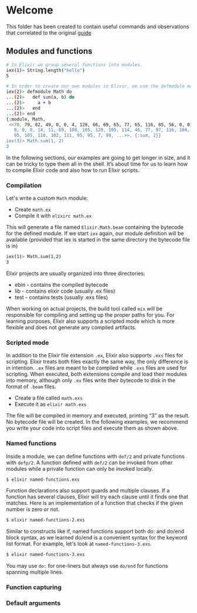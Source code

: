 # Welcome

This folder has been created to contain useful commands and observations that correlated to the original [guide](https://elixir-lang.org/getting-started/modules-and-functions.html)

## Modules and functions

```sh
# In Elixir we group several functions into modules.
iex(1)> String.length("hello")
5

# In order to create our own modules in Elixir, we use the defmodule macro. We use the def macro to define functions in that module
iex(2)> defmodule Math do
...(2)>   def sum(a, b) do
...(2)>     a + b
...(2)>   end
...(2)> end
{:module, Math,
 <<70, 79, 82, 49, 0, 0, 4, 128, 66, 69, 65, 77, 65, 116, 85, 56, 0, 0, 0, 124,
   0, 0, 0, 14, 11, 69, 108, 105, 120, 105, 114, 46, 77, 97, 116, 104, 8, 95,
   95, 105, 110, 102, 111, 95, 95, 7, 99, ...>>, {:sum, 2}}
iex(3)> Math.sum(1, 2)
3
```

In the following sections, our examples are going to get longer in size, and it can be tricky to type them all in the shell. It’s about time for us to learn how to compile Elixir code and also how to run Elixir scripts.

### Compilation

Let's write a custom `Math` module:

+ Create `math.ex`
+ Compile it with `elixirc math.ex`

This will generate a file named `Elixir.Math.beam` containing the bytecode for the defined module. If we start `iex` again, our module definition will be available (provided that iex is started in the same directory the bytecode file is in)

```sh
iex(1)> Math.sum(1,2)
3
```

Elixir projects are usually organized into three directories:

+ ebin - contains the compiled bytecode
+ lib - contains elixir code (usually .ex files)
+ test - contains tests (usually .exs files)

When working on actual projects, the build tool called `mix` will be responsible for compiling and setting up the proper paths for you. For learning purposes, Elixir also supports a scripted mode which is more flexible and does not generate any compiled artifacts.

### Scripted mode

In addition to the Elixir file extension `.ex`, Elixir also supports `.exs` files for scripting. Elixir treats both files exactly the same way, the only difference is in intention. `.ex` files are meant to be compiled while `.exs` files are used for scripting. When executed, both extensions compile and load their modules into memory, although only `.ex` files write their bytecode to disk in the format of `.beam` files.

+ Create a file called `math.exs`
+ Execute it as `elixir math.exs`

The file will be compiled in memory and executed, printing “3” as the result. No bytecode file will be created. In the following examples, we recommend you write your code into script files and execute them as shown above.

### Named functions

Inside a module, we can define functions with `def/2` and private functions with `defp/2`. A function defined with `def/2` can be invoked from other modules while a private function can only be invoked locally.

```sh
$ elixir named-functions.exs
```

Function declarations also support guards and multiple clauses. If a function has several clauses, Elixir will try each clause until it finds one that matches. Here is an implementation of a function that checks if the given number is zero or not.

```sh
$ elixir named-functions-2.exs
```

Similar to constructs like if, named functions support both do: and do/end block syntax, as we learned do/end is a convenient syntax for the keyword list format. For example, let's look at `named-functions-3.exs`.

```sh
$ elixir named-functions-3.exs
```

You may use `do:` for one-liners but always use `do/end` for functions spanning multiple lines.

### Function capturing

### Default arguments
